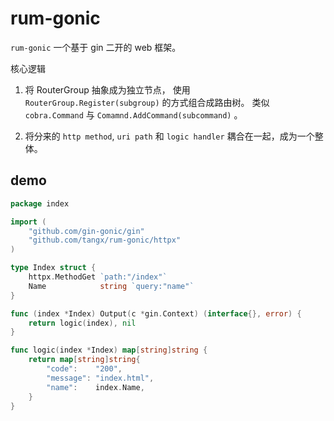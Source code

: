 # rum-gonic

`rum-gonic` 一个基于 gin 二开的 web 框架。


核心逻辑

1. 将 RouterGroup 抽象成为独立节点， 使用 `RouterGroup.Register(subgroup)` 的方式组合成路由树。 类似 `cobra.Command` 与 `Comamnd.AddCommand(subcommand)` 。

2. 将分来的 `http method`, `uri path` 和 `logic handler` 耦合在一起，成为一个整体。

## demo

```go
package index

import (
	"github.com/gin-gonic/gin"
	"github.com/tangx/rum-gonic/httpx"
)

type Index struct {
	httpx.MethodGet `path:"/index"`
	Name            string `query:"name"`
}

func (index *Index) Output(c *gin.Context) (interface{}, error) {
	return logic(index), nil
}

func logic(index *Index) map[string]string {
	return map[string]string{
		"code":    "200",
		"message": "index.html",
		"name":    index.Name,
	}
}

```
